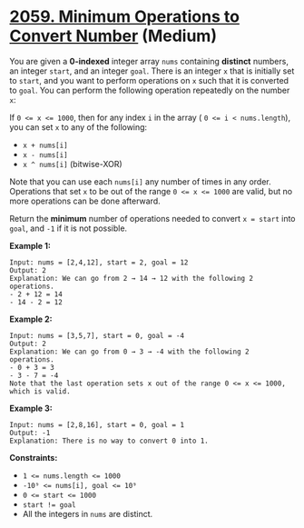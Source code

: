 # [2059. Minimum Operations to Convert Number][link] (Medium)

[link]: https://leetcode.com/problems/minimum-operations-to-convert-number/

You are given a **0-indexed** integer array `nums` containing **distinct** numbers, an integer
`start`, and an integer `goal`. There is an integer `x` that is initially set to `start`, and you
want to perform operations on `x` such that it is converted to `goal`. You can perform the following
operation repeatedly on the number `x`:

If `0 <= x <= 1000`, then for any index `i` in the array ( `0 <= i < nums.length`), you can set `x`
to any of the following:

- `x + nums[i]`
- `x - nums[i]`
- `x ^ nums[i]` (bitwise-XOR)

Note that you can use each `nums[i]` any number of times in any order. Operations that set `x` to be
out of the range `0 <= x <= 1000` are valid, but no more operations can be done afterward.

Return the **minimum** number of operations needed to convert  `x = start` into  `goal`, and  `-1` if
it is not possible.

**Example 1:**

```
Input: nums = [2,4,12], start = 2, goal = 12
Output: 2
Explanation: We can go from 2 → 14 → 12 with the following 2 operations.
- 2 + 12 = 14
- 14 - 2 = 12
```

**Example 2:**

```
Input: nums = [3,5,7], start = 0, goal = -4
Output: 2
Explanation: We can go from 0 → 3 → -4 with the following 2 operations.
- 0 + 3 = 3
- 3 - 7 = -4
Note that the last operation sets x out of the range 0 <= x <= 1000, which is valid.
```

**Example 3:**

```
Input: nums = [2,8,16], start = 0, goal = 1
Output: -1
Explanation: There is no way to convert 0 into 1.
```

**Constraints:**

- `1 <= nums.length <= 1000`
- `-10⁹ <= nums[i], goal <= 10⁹`
- `0 <= start <= 1000`
- `start != goal`
- All the integers in `nums` are distinct.
